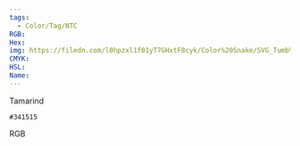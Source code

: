 ```yaml
---
tags:
  - Color/Tag/NTC
RGB:
Hex:
img: https://filedn.com/l0hpzxl1f01yT7GHxtF8cyk/Color%20Snake/SVG_Tumb%20Mass%20No%20Name/341515.svg
CMYK:
HSL:
Name:
---
```

Tamarind
```palette
#341515
```
RGB
